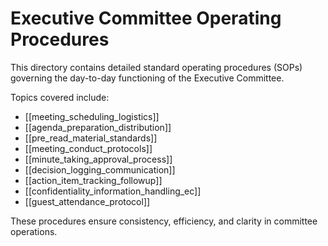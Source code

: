 # Executive Committee Operating Procedures

This directory contains detailed standard operating procedures (SOPs) governing the day-to-day functioning of the Executive Committee.

Topics covered include:
- [[meeting_scheduling_logistics]]
- [[agenda_preparation_distribution]]
- [[pre_read_material_standards]]
- [[meeting_conduct_protocols]]
- [[minute_taking_approval_process]]
- [[decision_logging_communication]]
- [[action_item_tracking_followup]]
- [[confidentiality_information_handling_ec]]
- [[guest_attendance_protocol]]

These procedures ensure consistency, efficiency, and clarity in committee operations.
